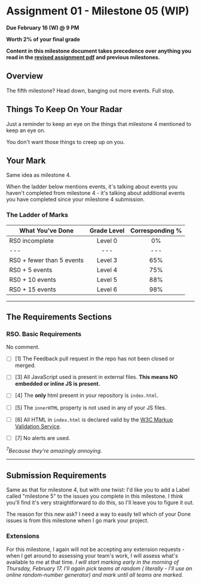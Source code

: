 # Assignment 01 - Milestone 05 (WIP)

**Due February 16 (W) @ 9 PM**

**Worth 2% of your final grade**

**Content in this milestone document takes precedence over anything you read in the [revised assignment pdf](comp-3512-asg-1-winter-2020-v2.pdf) and previous milestones.**

## Overview

The fifth milestone? Head down, banging out more events. Full stop. 

## Things To Keep On Your Radar

Just a reminder to keep an eye on the things that milestone 4 mentioned to keep an eye on.

You don't want those things to creep up on you.

## Your Mark

Same idea as milestone 4.  

When the ladder below mentions events, it's talking about events you haven't completed from milestone 4 - it's talking about additional events you have completed since your milestone 4 submission.

### The Ladder of Marks
| What You've Done          | Grade Level | Corresponding % |
| ------------------------- | :---------: | :-------------: |
| RS0 incomplete            |   Level 0   |       0%        |
| ---                       |     ---     |       ---       |
| RS0 + fewer than 5 events |   Level 3   |       65%       |
| RS0 + 5 events            |   Level 4   |       75%       |
| RS0 + 10 events           |   Level 5   |       88%       |
| RS0 + 15 events           |   Level 6   |       98%       |


---


## The Requirements Sections

### RSO. Basic Requirements

No comment.

- [ ] [1] The Feedback pull request in the repo has not been closed or merged. 

- [ ] [3] All JavaScript used is present in external files. **This means NO embedded or inline JS is present.**

- [ ] [4] The **only** html present in your repository is `index.html`.

- [ ] [5] The `innerHTML` property is not used in any of your JS files.

- [ ] [6] All HTML in `index.html` is declared valid by the [W3C Markup Validation Service](https://validator.w3.org/).
  
- [ ] [7] No alerts are used. 


_<sup>7</sup>Because they're amazingly annoying._

---

## Submission Requirements

Same as that for milestone 4, but with one twist: I'd like you to add a Label called "milestone 5" to the issues you complete in this milestone. I think you'll find it's very straightforward to do this, so I'll leave you to figure it out.

The reason for this new ask? I need a way to easily tell which of your Done issues is from this milestone when I go mark your project.

### Extensions

For this milestone, I again will not be accepting any extension requests - when I get around to assessing your team's work, I will assess what's available to me at that time. _I will start marking early in the morning of Thursday, February 17. I'll again pick teams at random ( literally - I'll use an online random-number generator) and mark until all teams are marked._